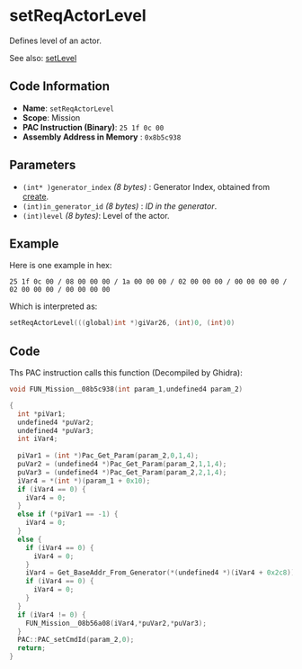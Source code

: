 # setReqActorLevel

Defines level of an actor.

See also: [setLevel](./setlevel.md)

## Code Information

- **Name**: `setReqActorLevel`
- **Scope**: Mission
- **PAC Instruction (Binary)**: `25 1f 0c 00`
- **Assembly Address in Memory** : `0x8b5c938`

## Parameters

- `(int* )generator_index` *(8 bytes)* : Generator Index, obtained from [create](./create.md).
- `(int)in_generator_id` *(8 bytes)* : *ID in the generator*.
- `(int)level` *(8 bytes)*: Level of the actor.

## Example

Here is one example in hex:

```25 1f 0c 00 / 08 00 00 00 / 1a 00 00 00 / 02 00 00 00 / 00 00 00 00 / 02 00 00 00 / 00 00 00 00```

Which is interpreted as:

```c
setReqActorLevel(((global)int *)giVar26, (int)0, (int)0)
```

## Code

Ths PAC instruction calls this function (Decompiled by Ghidra):

```c
void FUN_Mission__08b5c938(int param_1,undefined4 param_2)

{
  int *piVar1;
  undefined4 *puVar2;
  undefined4 *puVar3;
  int iVar4;
  
  piVar1 = (int *)Pac_Get_Param(param_2,0,1,4);
  puVar2 = (undefined4 *)Pac_Get_Param(param_2,1,1,4);
  puVar3 = (undefined4 *)Pac_Get_Param(param_2,2,1,4);
  iVar4 = *(int *)(param_1 + 0x10);
  if (iVar4 == 0) {
    iVar4 = 0;
  }
  else if (*piVar1 == -1) {
    iVar4 = 0;
  }
  else {
    if (iVar4 == 0) {
      iVar4 = 0;
    }
    iVar4 = Get_BaseAddr_From_Generator(*(undefined4 *)(iVar4 + 0x2c8));
    if (iVar4 == 0) {
      iVar4 = 0;
    }
  }
  if (iVar4 != 0) {
    FUN_Mission__08b56a08(iVar4,*puVar2,*puVar3);
  }
  PAC::PAC_setCmdId(param_2,0);
  return;
}
```

